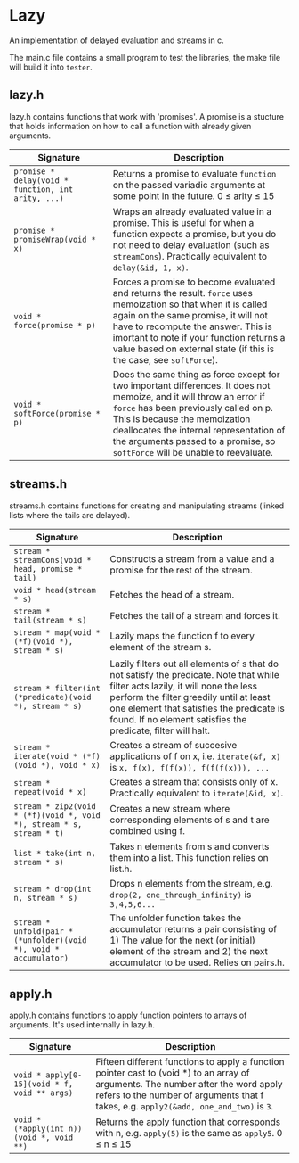 Lazy
====

An implementation of delayed evaluation and streams in c.

The main.c file contains a small program to test the libraries, the make file will build it into `tester`.

lazy.h
------
lazy.h contains functions that work with 'promises'. A promise is a stucture that holds information on how to call a function with already given arguments.

| Signature | Description |
| --- | --- | 
| `promise * delay(void * function, int arity, ...)` | Returns a promise to evaluate `function` on the passed variadic arguments at some point in the future.  0 ≤ arity ≤ 15 |
| `promise * promiseWrap(void * x)` | Wraps an already evaluated value in a promise. This is useful for when a function expects a promise, but you do not need to delay evaluation (such as `streamCons`). Practically equivalent to `delay(&id, 1, x)`. |
| `void * force(promise * p)` | Forces a promise to become evaluated and returns the result. `force` uses memoization so that when it is called again on the same promise, it will not have to recompute the answer. This is imortant to note if your function returns a value based on external state (if this is the case, see `softForce`). |
| `void * softForce(promise * p)` | Does the same thing as force except for two important differences. It does not memoize, and it will throw an error if `force` has been previously called on p. This is because the memoization deallocates the internal representation of the arguments passed to a promise, so `softForce` will be unable to reevaluate. |

streams.h
---------
streams.h contains functions for creating and manipulating streams (linked lists where the tails are delayed).

| Signature | Description |
| --------- | ----------- |
| `stream * streamCons(void * head, promise * tail)` | Constructs a stream from a value and a promise for the rest of the stream. |
| `void * head(stream * s)` | Fetches the head of a stream. |
| `stream * tail(stream * s)` | Fetches the tail of a stream and forces it. |
| `stream * map(void * (*f)(void *), stream * s)` | Lazily maps the function f to every element of the stream s.|
| `stream * filter(int (*predicate)(void *), stream * s)` | Lazily filters out all elements of s that do not satisfy the predicate. Note that while filter acts lazily, it will none the less perform the filter greedily until at least one element that satisfies the predicate is found. If no element satisfies the predicate, filter will halt. |
| `stream * iterate(void * (*f)(void *), void * x)` | Creates a stream of succesive applications of f on x, i.e. `iterate(&f, x)` is `x, f(x), f(f(x)), f(f(f(x))), ...` |
| `stream * repeat(void * x)` | Creates a stream that consists only of x. Practically equivalent to `iterate(&id, x)`.|
| `stream * zip2(void * (*f)(void *, void *), stream * s, stream * t)` | Creates a new stream where corresponding elements of s and t are combined using f. |
| `list * take(int n, stream * s)` | Takes n elements from s and converts them into a list. This function relies on list.h. |
| `stream * drop(int n, stream * s)` | Drops n elements from the stream, e.g. `drop(2, one_through_infinity)` is `3,4,5,6...` |
| `stream * unfold(pair * (*unfolder)(void *), void * accumulator)` | The unfolder function takes the accumulator returns a pair consisting of 1) The value for the next (or initial) element of the stream and 2) the next accumulator to be used. Relies on pairs.h. | 

apply.h
-------
apply.h contains functions to apply function pointers to arrays of arguments. It's used internally in lazy.h.

| Signature | Description |
| --------- | ----------- |
| `void * apply[0-15](void * f, void ** args)` | Fifteen different functions to apply a function pointer cast to (void *) to an array of arguments. The number after the word apply refers to the number of arguments that f takes, e.g. `apply2(&add, one_and_two)` is `3`.|
| `void * (*apply(int n))(void *, void **)` | Returns the apply function that corresponds with n, e.g. `apply(5)` is the same as `apply5`. 0 ≤ n ≤ 15 |